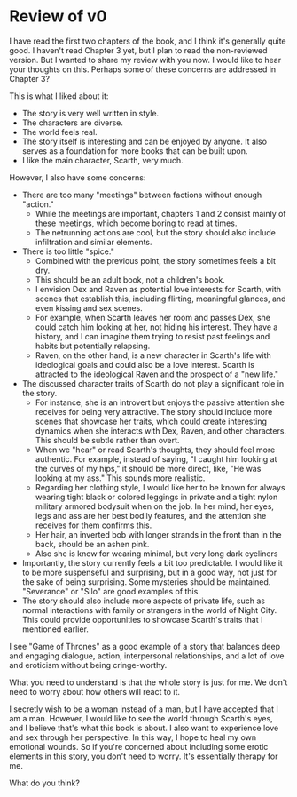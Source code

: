 # Review of v0

I have read the first two chapters of the book, and I think it's generally quite
good. I haven't read Chapter 3 yet, but I plan to read the non-reviewed version.
But I wanted to share my review with you now. I would like to hear your thoughts
on this. Perhaps some of these concerns are addressed in Chapter 3?

This is what I liked about it:

- The story is very well written in style.
- The characters are diverse.
- The world feels real.
- The story itself is interesting and can be enjoyed by anyone. It also serves
  as a foundation for more books that can be built upon.
- I like the main character, Scarth, very much.

However, I also have some concerns:

- There are too many "meetings" between factions without enough "action."
    - While the meetings are important, chapters 1 and 2 consist mainly of these
      meetings, which become boring to read at times.
    - The netrunning actions are cool, but the story should also include
      infiltration and similar elements.
- There is too little "spice."
    - Combined with the previous point, the story sometimes feels a bit dry.
    - This should be an adult book, not a children's book.
    - I envision Dex and Raven as potential love interests for Scarth, with
      scenes that establish this, including flirting, meaningful glances, and
      even kissing and sex scenes.
    - For example, when Scarth leaves her room and passes Dex, she could catch
      him looking at her, not hiding his interest. They have a history, and I
      can imagine them trying to resist past feelings and habits but potentially
      relapsing.
    - Raven, on the other hand, is a new character in Scarth's life with
      ideological goals and could also be a love interest. Scarth is attracted
      to the ideological Raven and the prospect of a "new life."
- The discussed character traits of Scarth do not play a significant role in the
  story.
    - For instance, she is an introvert but enjoys the passive attention she
      receives for being very attractive. The story should include more scenes
      that showcase her traits, which could create interesting dynamics when she
      interacts with Dex, Raven, and other characters. This should be subtle
      rather than overt.
    - When we "hear" or read Scarth's thoughts, they should feel more authentic.
      For example, instead of saying, "I caught him looking at the curves of my
      hips," it should be more direct, like, "He was looking at my ass." This
      sounds more realistic.
    - Regarding her clothing style, I would like her to be known for always
      wearing tight black or colored leggings in private and a tight nylon
      military armored bodysuit when on the job. In her mind, her eyes, legs and
      ass are her best bodily features, and the attention she receives for them
      confirms this.
    - Her hair, an inverted bob with longer strands in the front than in the
      back, should be an ashen pink.
    - Also she is know for wearing minimal, but very long dark eyeliners
- Importantly, the story currently feels a bit too predictable. I would like it
  to be more suspenseful and surprising, but in a good way, not just for the
  sake of being surprising. Some mysteries should be maintained. "Severance" or
  "Silo" are good examples of this.
- The story should also include more aspects of private life, such as normal
  interactions with family or strangers in the world of Night City. This could
  provide opportunities to showcase Scarth's traits that I mentioned earlier.

I see "Game of Thrones" as a good example of a story that balances deep and
engaging dialogue, action, interpersonal relationships, and a lot of love and
eroticism without being cringe-worthy.

What you need to understand is that the whole story is just for me. We don't
need to worry about how others will react to it.

I secretly wish to be a woman instead of a man, but I have accepted that I am a
man. However, I would like to see the world through Scarth's eyes, and I believe
that's what this book is about. I also want to experience love and sex through
her perspective. In this way, I hope to heal my own emotional wounds. So if
you're concerned about including some erotic elements in this story, you don't
need to worry. It's essentially therapy for me.

What do you think?

